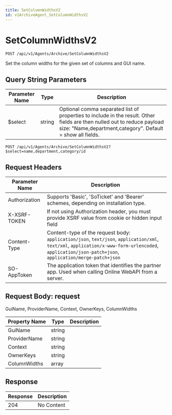 ```yaml
---
title: SetColumnWidthsV2
id: v1ArchiveAgent_SetColumnWidthsV2
---
```


# SetColumnWidthsV2

```http
POST /api/v1/Agents/Archive/SetColumnWidthsV2
```

Set the column widths for the given set of columns and GUI name.







## Query String Parameters

| Parameter Name | Type |  Description |
|----------------|------|--------------|
| $select | string |  Optional comma separated list of properties to include in the result. Other fields are then nulled out to reduce payload size: "Name,department,category". Default = show all fields. |

```http
POST /api/v1/Agents/Archive/SetColumnWidthsV2?$select=name,department,category/id
```


## Request Headers

| Parameter Name | Description |
|----------------|-------------|
| Authorization  | Supports 'Basic', 'SoTicket' and 'Bearer' schemes, depending on installation type. |
| X-XSRF-TOKEN   | If not using Authorization header, you must provide XSRF value from cookie or hidden input field |
| Content-Type | Content-type of the request body: `application/json`, `text/json`, `application/xml`, `text/xml`, `application/x-www-form-urlencoded`, `application/json-patch+json`, `application/merge-patch+json` |
| SO-AppToken | The application token that identifies the partner app. Used when calling Online WebAPI from a server. |

## Request Body: request  

GuiName, ProviderName, Context, OwnerKeys, ColumnWidths 

| Property Name | Type |  Description |
|----------------|------|--------------|
| GuiName | string |  |
| ProviderName | string |  |
| Context | string |  |
| OwnerKeys | string |  |
| ColumnWidths | array |  |


## Response


| Response | Description |
|----------------|-------------|
| 204 | No Content |